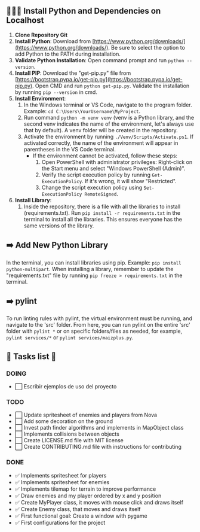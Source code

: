 ## 📌📌📌 Install Python and Dependencies on Localhost

1. **Clone Repository Git**
2. **Install Python**: Download from [https://www.python.org/downloads/](https://www.python.org/downloads/). Be sure to select the option to add Python to the PATH during installation.
3. **Validate Python Installation**: Open command prompt and run `python --version`.
4. **Install PIP**: Download the "get-pip.py" file from [https://bootstrap.pypa.io/get-pip.py](https://bootstrap.pypa.io/get-pip.py). Open CMD and run `python get-pip.py`. Validate the installation by running `pip --version` in cmd.
5. **Install Environment**:
    1. In the Windows terminal or VS Code, navigate to the program folder. Example: `cd C:\Users\YourUsername\MyProject`.
    2. Run command `python -m venv venv` (venv is a Python library, and the second venv indicates the name of the environment, let's always use that by default). A venv folder will be created in the repository.
    3. Activate the environment by running `./Venv/Scripts/Activate.ps1`. If activated correctly, the name of the environment will appear in parentheses in the VS Code terminal.
        - If the environment cannot be activated, follow these steps:
            1. Open PowerShell with administrator privileges: Right-click on the Start menu and select "Windows PowerShell (Admin)".
            2. Verify the script execution policy by running `Get-ExecutionPolicy`. If it's wrong, it will show "Restricted".
            3. Change the script execution policy using `Set-ExecutionPolicy RemoteSigned`.
6. **Install Library**:
    1. Inside the repository, there is a file with all the libraries to install (requirements.txt). Run `pip install -r requirements.txt` in the terminal to install all the libraries. This ensures everyone has the same versions of the library.

## ➡️ Add New Python Library

In the terminal, you can install libraries using pip. Example: `pip install python-multipart`. When installing a library, remember to update the "requirements.txt" file by running `pip freeze > requirements.txt` in the terminal.

## ➡️ pylint

To run linting rules with pylint, the virtual environment must be running, and navigate to the 'src' folder. From here, you can run pylint on the entire 'src' folder with `pylint *` or on specific folders/files as needed, for example, `pylint services/*` or `pylint services/maizplus.py`.

**🎯 Tasks list 🎯**
---

### DOING
- ⬜ Escribir ejemplos de uso del proyecto

### TODO
- ⬜ Update spritesheet of enemies and players from Nova
- ⬜ Add some decoration on the ground
- ⬜ Invest path finder algorithms and implements in MapObject class
- ⬜ Implements collisions between objects
- ⬜ Create LICENSE.md file with MIT license
- ⬜ Create CONTRIBUTING.md file with instructions for contributing

### DONE
- ✅ Implements spritesheet for players
- ✅ Implements spritesheet for enemies
- ✅ Implements tilemap for terrain to improve performance
- ✅ Draw enemies and my player ordered by x and y position
- ✅ Create MyPlayer class, it moves with mouse click and draws itself
- ✅ Create Enemy class, that moves and draws itself
- ✅ First functional goal: Create a window with pygame
- ✅ First configurations for the project


